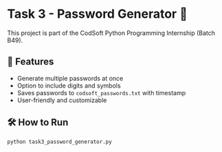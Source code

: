 # Task 3 - Password Generator 🔐

This project is part of the CodSoft Python Programming Internship (Batch B49).

## 📌 Features
- Generate multiple passwords at once
- Option to include digits and symbols
- Saves passwords to `codsoft_passwords.txt` with timestamp
- User-friendly and customizable

## 🛠️ How to Run
```bash
python task3_password_generator.py
